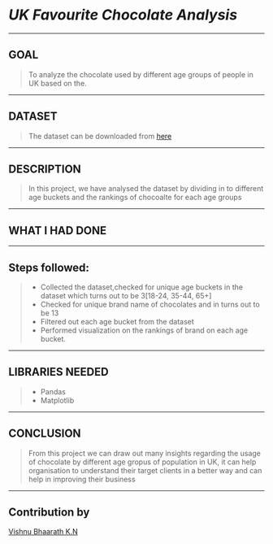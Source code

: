 # *UK Favourite Chocolate Analysis*
_________________________________________
## **GOAL**

>To analyze the chocolate used by different age groups of people in UK based on the.
_________________________________________
## **DATASET**

>The dataset can be downloaded from [here](https://www.kaggle.com/yamqwe/2018-w13-what-is-the-uk-s-favorite-chocolate-bare)

________________________________________
## **DESCRIPTION**

>In this project, we have analysed the dataset by dividing in to different age buckets and the rankings of chocoalte for each age groups
_________________________________________
## **WHAT I HAD DONE**
_________________________________________
## Steps followed:
 > * Collected the dataset,checked for unique age buckets in the dataset which turns out to be 3[18-24, 35-44, 65+]
 > * Checked for unique brand name of chocolates and in turns out to be 13
 > * Filtered out each age bucket from the dataset 
 > * Performed visualization on the rankings of brand on each age bucket. 


_________________________________________
## **LIBRARIES NEEDED**

>* Pandas
>* Matplotlib

_________________________________________
## **CONCLUSION**

>From this project we can draw out many insights regarding the usage of chocolate by different age gropus of population in UK, it can help organisation to understand their target clients in a better way and can help in improving their business

_________________________________________
## **Contribution by**
[Vishnu Bhaarath K.N](https://github.com/VishnuBhaarath)
